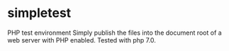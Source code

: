 # simpletest
PHP test environment
Simply publish the files into the document root of a web server with PHP enabled.
Tested with php 7.0.
